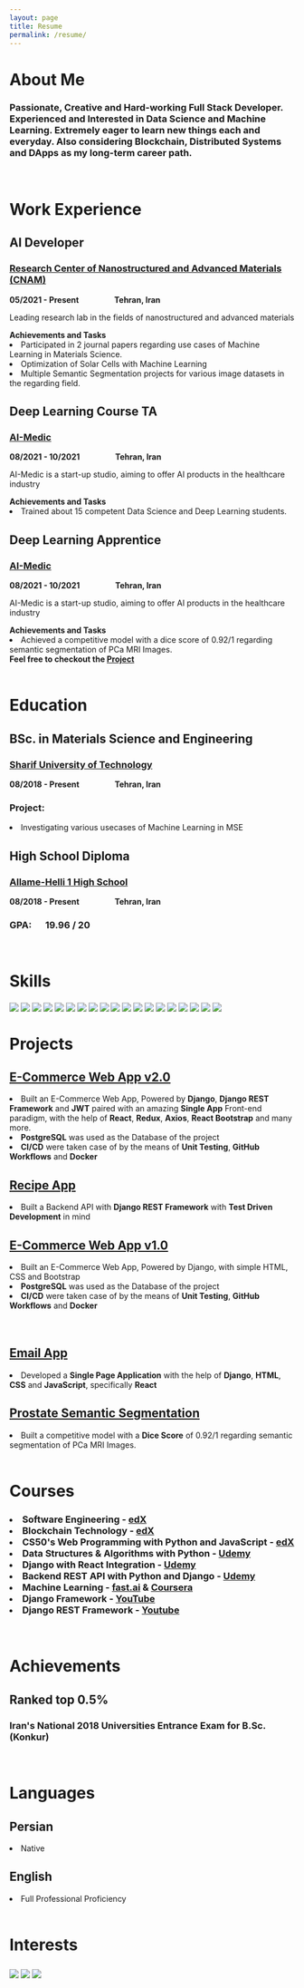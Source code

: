 ```yaml
---
layout: page
title: Resume
permalink: /resume/
---
```


<h1><b>About Me</b></h1>
<h3>
Passionate, Creative and Hard-working <b>Full Stack Developer</b>. Experienced and Interested in <b>Data Science</b> and <b>Machine Learning</b>. Extremely eager to learn new things each and everyday.  
Also considering <b>Blockchain</b>, <b>Distributed Systems</b> and <b>DApps</b> as my long-term career path.
</h3>

<br/>

<h1><b>Work Experience</b></h1>

<div>
<h2><b>AI Developer</b></h2>
<a href="https://cnam.ir/">
<h3>
Research Center of Nanostructured and Advanced Materials (CNAM)
</h3>
</a>
<b>05/2021 - Present &emsp;&emsp;&emsp;&emsp; Tehran, Iran</b>
<p>
Leading research lab in the fields of nanostructured and advanced materials
</p>
<b>Achievements and Tasks</b>
<li>
Participated in 2 journal papers regarding use cases of Machine Learning in Materials Science.
</li>
<li>
Optimization of Solar Cells with Machine Learning
</li>
<li>
Multiple Semantic Segmentation projects for various image datasets in the regarding field.
</li>
</div>


<div>
<h2><b>Deep Learning Course TA</b></h2>
<a href="https://aimedic.co/">
<h3>
AI-Medic
</h3>
</a>
<b>08/2021 - 10/2021 &emsp;&emsp;&emsp;&emsp; Tehran, Iran</b>
<p>
AI-Medic is a start-up studio, aiming to offer AI products in the healthcare industry
</p>
<b>Achievements and Tasks</b>
<li>
Trained about 15 competent Data Science and Deep Learning students. 
</li>
</div>


<div>
<h2><b>Deep Learning Apprentice</b></h2>
<a href="https://aimedic.co/">
<h3>
AI-Medic
</h3>
</a>
<b>08/2021 - 10/2021 &emsp;&emsp;&emsp;&emsp; Tehran, Iran</b>
<p>
AI-Medic is a start-up studio, aiming to offer AI products in the healthcare industry
</p>
<b>Achievements and Tasks</b>
<li>
Achieved a competitive model with a dice score of 0.92/1 regarding semantic segmentation of PCa MRI Images. <br/> 
<b>Feel free to checkout the <a href="https://github.com/HomayoonAlimohammadi/Prostate-Segmentation">Project</a></b>
</li>
</div>

<br/>


<h1><b>Education</b></h1>

<div>
<h2><b>BSc. in Materials Science and Engineering</b></h2>
<a href="https://en.sharif.edu/">
<h3>
Sharif University of Technology
</h3>
</a>
<b>08/2018 - Present &emsp;&emsp;&emsp;&emsp; Tehran, Iran</b>
<h3>Project:</h3>
<li>
Investigating various usecases of Machine Learning in MSE
</li>
</div>

<div>
<h2><b>High School Diploma</b></h2>
<a href="https://en.wikipedia.org/wiki/Allameh_Helli_High_Schools">
<h3>
Allame-Helli 1 High School
</h3>
</a>
<b>08/2018 - Present &emsp;&emsp;&emsp;&emsp; Tehran, Iran</b>
<h3>GPA: &emsp; 19.96 / 20</h3>
</div>

<br/>


<h1><b>Skills</b></h1>

<img align=center src="https://img.shields.io/badge/Python-informational?style=for-the-badge&color=292A2D" />
<img align=center src="https://img.shields.io/badge/Django-informational?style=for-the-badge&color=292A2D" />
<img align=center src="https://img.shields.io/badge/Django Rest Framework-informational?style=for-the-badge&color=292A2D" />
<img align=center src="https://img.shields.io/badge/PostgreSQL-informational?style=for-the-badge&color=292A2D" />
<img align=center src="https://img.shields.io/badge/MongoDB-informational?style=for-the-badge&color=292A2D" />
<img align=center src="https://img.shields.io/badge/JavaScript-informational?style=for-the-badge&color=292A2D" />
<img align=center src="https://img.shields.io/badge/React-informational?style=for-the-badge&color=292A2D" />
<img align=center src="https://img.shields.io/badge/HTML-informational?style=for-the-badge&color=292A2D" />
<img align=center src="https://img.shields.io/badge/CSS-informational?style=for-the-badge&color=292A2D" />
<img align=center src="https://img.shields.io/badge/Redux-informational?style=for-the-badge&color=292A2D" />
<img align=center src="https://img.shields.io/badge/Axios-informational?style=for-the-badge&color=292A2D" />
<img align=center src="https://img.shields.io/badge/Test Driven Development-informational?style=for-the-badge&color=292A2D" />
<img align=center src="https://img.shields.io/badge/CI / CD-informational?style=for-the-badge&color=292A2D" />
<img align=center src="https://img.shields.io/badge/Docker-informational?style=for-the-badge&color=292A2D" />
<img align=center src="https://img.shields.io/badge/Linux-informational?style=for-the-badge&color=292A2D" />
<img align=center src="https://img.shields.io/badge/Data Science and Analysis-informational?style=for-the-badge&color=292A2D" />
<img align=center src="https://img.shields.io/badge/Deep Learning-informational?style=for-the-badge&color=292A2D" />
<img align=center src="https://img.shields.io/badge/Design Patterns-informational?style=for-the-badge&color=292A2D" />
<img align=center src="https://img.shields.io/badge/Object Orientation-informational?style=for-the-badge&color=292A2D" />

<br/>

<h1><b>Projects</b></h1>

<div>
<a href="https://github.com/HomayoonAlimohammadi/eCommerce-Django-React">
<h2><b>E-Commerce Web App v2.0</b></h2>
</a>
<li>
Built an E-Commerce Web App, Powered by <b>Django</b>, <b>Django REST Framework</b> and <b>JWT</b> paired with an amazing <b>Single App</b> Front-end paradigm, with the help of <b>React</b>, <b>Redux</b>, <b>Axios</b>, <b>React Bootstrap</b> and many more.
</li>
<li>
<b>PostgreSQL</b> was used as the Database of the project
</li>
<li>
<b>CI/CD</b> were taken case of by the means of <b>Unit Testing</b>, <b>GitHub Workflows</b> and <b>Docker</b>
</li>
</div>


<div>
<a href="https://github.com/HomayoonAlimohammadi/Backend-API-REST">
<h2><b>Recipe App</b></h2>
</a>
<li>
Built a Backend API with <b>Django REST Framework</b> with <b>Test Driven Development</b> in mind
</li>
</div>


<div>
<a href="https://github.com/HomayoonAlimohammadi/Commerce">
<h2><b>E-Commerce Web App v1.0</b></h2>
</a>
<li>
Built an E-Commerce Web App, Powered by Django, with simple HTML, CSS and Bootstrap
</li>
<li>
<b>PostgreSQL</b> was used as the Database of the project
</li>
<li>
<b>CI/CD</b> were taken case of by the means of <b>Unit Testing</b>, <b>GitHub Workflows</b> and <b>Docker</b>
</li>
</div>

<br/>
<br/>

<div>
<a href="https://github.com/HomayoonAlimohammadi/Mail">
<h2><b>Email App</b></h2>
</a>
<li>
Developed a <b>Single Page Application</b> with the help of <b>Django</b>, <b>HTML</b>, <b>CSS</b> and <b>JavaScript</b>, specifically <b>React</b>
</div>


<div>
<a href="https://github.com/HomayoonAlimohammadi/Prostate-Segmentation">
<h2><b>Prostate Semantic Segmentation</b></h2>
</a>
<li>
Built a competitive model with a <b>Dice Score</b> of 0.92/1 regarding semantic segmentation of PCa MRI Images. <br/> 
</div>

<br/>

<h1><b>Courses</b></h1>
<h3>
<li>
Software Engineering - <a href="https://www.edx.org/course/software-engineering-introduction?index=product&queryID=27fd68f09ae1f8a6987a3ccfa62143f3&position=1">edX</a>
</li>
<li>
Blockchain Technology - <a href="https://www.edx.org/course/blockchain-technology?index=product&queryID=0f550ab1d5f8d1b5e5537bbddd8ef9aa&position=1">edX</a>
</li>
<li>
CS50's Web Programming with Python and JavaScript - <a href="https://www.edx.org/course/cs50s-web-programming-with-python-and-javascript?index=product&queryID=3ea0282c099d92f2fc7d2a245c3c93b5&position=2">edX</a>

</li>
<li>
Data Structures & Algorithms with Python - <a href="https://www.udemy.com/course/data-structures-algorithms-python/">Udemy</a>
</li>
<li>
Django with React Integration - <a href="https://www.udemy.com/course/django-with-react-an-ecommerce-website/">Udemy</a>
</li>
<li>
Backend REST API with Python and Django - <a href="https://www.udemy.com/course/django-python-advanced/">Udemy</a>
</li>
<li>
Machine Learning - <a href="https://www.youtube.com/watch?v=CzdWqFTmn0Y&list=PLfYUBJiXbdtSyktd8A_x0JNd6lxDcZE96&ab_channel=JeremyHoward">fast.ai</a>
&
<a href="https://www.coursera.org/learn/machine-learning?">Coursera</a>
</li>
<li>
Django Framework - <a href="https://www.youtube.com/watch?v=SlHBNXW1rTk&list=PLEsfXFp6DpzRMby_cSoWTFw8zaMdTEXgL&ab_channel=CodingEntrepreneurs">YouTube</a>
</li>
<li>
Django REST Framework - <a href="https://www.youtube.com/watch?v=c708Nf0cHrs&t=20828s&ab_channel=CodingEntrepreneurs">Youtube</a>
</li>
</h3>

<br/>

<h1><b>Achievements</b></h1>

<h2><b>Ranked top 0.5%</b></h2>
<h3>Iran's National 2018 Universities Entrance Exam for B.Sc. (Konkur)
</h3>

<br/>

<h1><b>Languages</b></h1>
<h2><b>Persian</b></h2>
<li>Native</li>
<h2><b>English</b></h2>
<li>Full Professional Proficiency</li>

<br/>

<h1><b>Interests</b></h1>
<h3>
<img align=center src="https://img.shields.io/badge/Blockchain-informational?style=for-the-badge&color=292A2D" />
<img align=center src="https://img.shields.io/badge/Cloud Computing-informational?style=for-the-badge&color=292A2D" />
<img align=center src="https://img.shields.io/badge/Machine Learning-informational?style=for-the-badge&color=292A2D" />
</h3>